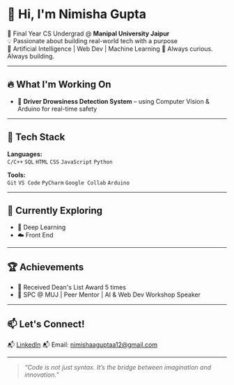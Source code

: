 # 👋 Hi, I'm Nimisha Gupta

🌟 Final Year CS Undergrad @ **Manipal University Jaipur**  
💡 Passionate about building real-world tech with a purpose  
🎯 Artificial Intelligence | Web Dev | Machine Learning
🚀 Always curious. Always building.

---

## 🔥 What I'm Working On

- 🧠 **Driver Drowsiness Detection System** – using Computer Vision & Arduino for real-time safety  

---

## 🧰 Tech Stack

**Languages:**  
`C/C++` `SQL` `HTML` `CSS` `JavaScript` `Python`

**Tools:**  
`Git` `VS Code` `PyCharm` `Google Collab` `Arduino` 

---

## 🌱 Currently Exploring

- 🧠 Deep Learning   
- ☁️ Front End 

---

## 🏆 Achievements
 
- 🥇 Received Dean's List Award 5 times
- 📢 SPC @ MUJ | Peer Mentor | AI & Web Dev Workshop Speaker

---

## 📫 Let's Connect!

📬 [LinkedIn](https://linkedin.com/in/yourusername](https://www.linkedin.com/in/nimisha-gupta-a6613625a/))  
📬 Email: nimishaaguptaa12@gmail.com

---

> _“Code is not just syntax. It’s the bridge between imagination and innovation.”_

